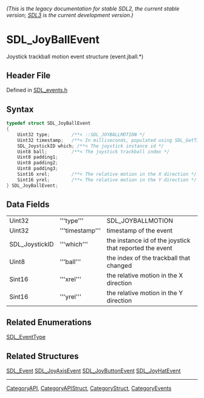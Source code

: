 ###### (This is the legacy documentation for stable SDL2, the current stable version; [SDL3](https://wiki.libsdl.org/SDL3/) is the current development version.)
# SDL_JoyBallEvent

Joystick trackball motion event structure (event.jball.*)

## Header File

Defined in [SDL_events.h](https://github.com/libsdl-org/SDL/blob/SDL2/include/SDL_events.h)

## Syntax

```c
typedef struct SDL_JoyBallEvent
{
    Uint32 type;        /**< ::SDL_JOYBALLMOTION */
    Uint32 timestamp;   /**< In milliseconds, populated using SDL_GetTicks() */
    SDL_JoystickID which; /**< The joystick instance id */
    Uint8 ball;         /**< The joystick trackball index */
    Uint8 padding1;
    Uint8 padding2;
    Uint8 padding3;
    Sint16 xrel;        /**< The relative motion in the X direction */
    Sint16 yrel;        /**< The relative motion in the Y direction */
} SDL_JoyBallEvent;
```

## Data Fields

|                |                 |                                                         |
| -------------- | --------------- | ------------------------------------------------------- |
| Uint32         | '''type'''      | SDL_JOYBALLMOTION                                       |
| Uint32         | '''timestamp''' | timestamp of the event                                  |
| SDL_JoystickID | '''which'''     | the instance id of the joystick that reported the event |
| Uint8          | '''ball'''      | the index of the trackball that changed                 |
| Sint16         | '''xrel'''      | the relative motion in the X direction                  |
| Sint16         | '''yrel'''      | the relative motion in the Y direction                  |

## Related Enumerations

[SDL_EventType](SDL_EventType)

## Related Structures

[SDL_Event](SDL_Event)
[SDL_JoyAxisEvent](SDL_JoyAxisEvent)
[SDL_JoyButtonEvent](SDL_JoyButtonEvent)
[SDL_JoyHatEvent](SDL_JoyHatEvent)

----
[CategoryAPI](CategoryAPI), [CategoryAPIStruct](CategoryAPIStruct), [CategoryStruct](CategoryStruct), [CategoryEvents](CategoryEvents)


